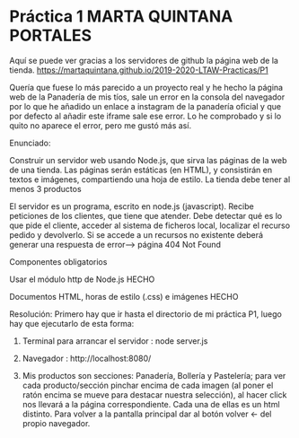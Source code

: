 # Práctica 1  MARTA QUINTANA PORTALES

Aquí se puede ver gracias a los servidores de github la página web de la tienda.
https://martaquintana.github.io/2019-2020-LTAW-Practicas/P1


Quería que fuese lo más parecido a un proyecto real y he hecho la página web de la Panadería de mis tíos,
sale un error en la consola del navegador por lo que he añadido un enlace a instagram de la panadería oficial y
que por defecto al añadir este iframe sale ese error. Lo he comprobado y si lo quito no aparece el error,
pero me gustó más así.

Enunciado:

Construir un servidor web usando Node.js, que sirva las páginas de la web de una tienda. Las páginas serán estáticas (en HTML), y consistirán en textos e imágenes, compartiendo una hoja de estilo. La tienda debe tener al menos 3 productos

El servidor es un programa, escrito en node.js (javascript). Recibe peticiones de los clientes, que tiene que atender. Debe detectar qué es lo que pide el cliente, acceder al sistema de ficheros local, localizar el recurso pedido y devolverlo. Si se accede a un recursos no existente deberá generar una respuesta de error--> página 404 Not Found

Componentes obligatorios

Usar el módulo http de Node.js HECHO

Documentos HTML, horas de estilo (.css) e imágenes HECHO


Resolución:
Primero hay que ir hasta el directorio de mi práctica P1, luego hay que ejecutarlo de esta forma:

1. Terminal para arrancar el servidor : node server.js

2. Navegador :  http://localhost:8080/


3. Mis productos son secciones: Panadería, Bollería y Pastelería; para ver cada producto/sección pinchar encima de cada imagen (al poner el ratón encima se mueve para destacar nuestra selección), al hacer click nos llevará a la página correspondiente. Cada una de ellas es un html distinto. Para volver a la pantalla principal dar al botón volver <- del propio navegador.
